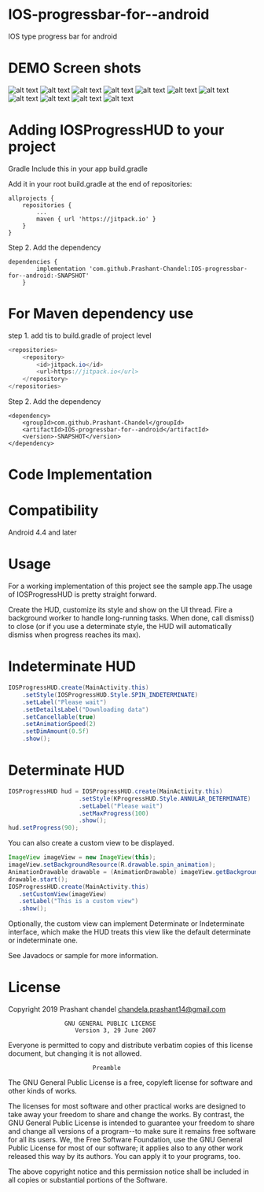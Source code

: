 # IOS-progressbar-for--android
IOS type progress bar for android

# DEMO Screen shots



![alt text](https://github.com/Prashant-Chandel/IOS-progressbar-for--android/blob/master/Screenshot/Screenshot_1556862103.png)
![alt text](https://github.com/Prashant-Chandel/IOS-progressbar-for--android/blob/master/Screenshot/Screenshot_1556862107.png)
![alt text](https://github.com/Prashant-Chandel/IOS-progressbar-for--android/blob/master/Screenshot/Screenshot_1556862110.png)
![alt text](https://github.com/Prashant-Chandel/IOS-progressbar-for--android/blob/master/Screenshot/Screenshot_1556862113.png)
![alt text](https://github.com/Prashant-Chandel/IOS-progressbar-for--android/blob/master/Screenshot/Screenshot_1556862128.png)
![alt text](https://github.com/Prashant-Chandel/IOS-progressbar-for--android/blob/master/Screenshot/Screenshot_1556862338.png)
![alt text](https://github.com/Prashant-Chandel/IOS-progressbar-for--android/blob/master/Screenshot/Screenshot_1556862348.png)
![alt text](https://github.com/Prashant-Chandel/IOS-progressbar-for--android/blob/master/Screenshot/Screenshot_1556862355.png)
![alt text](https://github.com/Prashant-Chandel/IOS-progressbar-for--android/blob/master/Screenshot/Screenshot_1556862358.png)
![alt text](https://github.com/Prashant-Chandel/IOS-progressbar-for--android/blob/master/Screenshot/Screenshot_1556862361.png)
![alt text](https://github.com/Prashant-Chandel/IOS-progressbar-for--android/blob/master/Screenshot/Screenshot_1556862373.png)



# Adding IOSProgressHUD to your project

Gradle
Include this in your app build.gradle

Add it in your root build.gradle at the end of repositories:

	allprojects {
		repositories {
			...
			maven { url 'https://jitpack.io' }
		}
	}
Step 2. Add the dependency

	dependencies {
	        implementation 'com.github.Prashant-Chandel:IOS-progressbar-for--android:-SNAPSHOT'
		}
            
# For Maven dependency use 
step 1. add tis to build.gradle of project level 
```java
<repositories>
	<repository>
	    <id>jitpack.io</id>
	    <url>https://jitpack.io</url>
	</repository>
</repositories>
```
	
Step 2. Add the dependency

	<dependency>
	    <groupId>com.github.Prashant-Chandel</groupId>
	    <artifactId>IOS-progressbar-for--android</artifactId>
	    <version>-SNAPSHOT</version>
	</dependency>
            
  
 
 # Code Implementation
  
# Compatibility
Android 4.4 and later

# Usage
For a working implementation of this project see the sample app.The usage of IOSProgressHUD is pretty straight forward.

Create the HUD, customize its style and show on the UI thread.
Fire a background worker to handle long-running tasks.
When done, call dismiss() to close (or if you use a determinate style, the HUD will automatically dismiss when progress reaches its max).

# Indeterminate HUD
```java
IOSProgressHUD.create(MainActivity.this)
	.setStyle(IOSProgressHUD.Style.SPIN_INDETERMINATE)
	.setLabel("Please wait")
	.setDetailsLabel("Downloading data")
	.setCancellable(true)
	.setAnimationSpeed(2)
	.setDimAmount(0.5f)
	.show();
 ```
# Determinate HUD
```java
IOSProgressHUD hud = IOSProgressHUD.create(MainActivity.this)
					.setStyle(KProgressHUD.Style.ANNULAR_DETERMINATE)
					.setLabel("Please wait")
					.setMaxProgress(100)
					.show();
hud.setProgress(90);
```
You can also create a custom view to be displayed.

```java
ImageView imageView = new ImageView(this);
imageView.setBackgroundResource(R.drawable.spin_animation);
AnimationDrawable drawable = (AnimationDrawable) imageView.getBackground();
drawable.start();
IOSProgressHUD.create(MainActivity.this)
   .setCustomView(imageView)
   .setLabel("This is a custom view")
   .show();
 ```  
Optionally, the custom view can implement Determinate or Indeterminate interface, which make the HUD treats this view like the default determinate or indeterminate one.

See Javadocs or sample for more information.

# License

Copyright 2019  Prashant chandel <chandela.prashant14@gmail.com>

                    GNU GENERAL PUBLIC LICENSE
                       Version 3, 29 June 2007
 Everyone is permitted to copy and distribute verbatim copies
 of this license document, but changing it is not allowed.

                            Preamble

  The GNU General Public License is a free, copyleft license for
software and other kinds of works.

  The licenses for most software and other practical works are designed
to take away your freedom to share and change the works.  By contrast,
the GNU General Public License is intended to guarantee your freedom to
share and change all versions of a program--to make sure it remains free
software for all its users.  We, the Free Software Foundation, use the
GNU General Public License for most of our software; it applies also to
any other work released this way by its authors.  You can apply it to
your programs, too.

The above copyright notice and this permission notice shall be included in all
copies or substantial portions of the Software.


